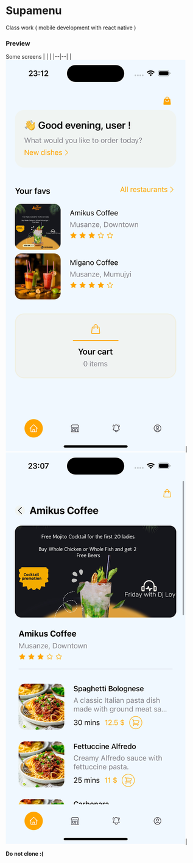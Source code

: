 # Supamenu 
Class work  ( mobile development with react native )

### Preview
Some screens
|  |  |
|--|--|
|![img1](./assets/prev2.png)|![img2](./assets/prev1.png)|

<b> Do not clone :( </b>